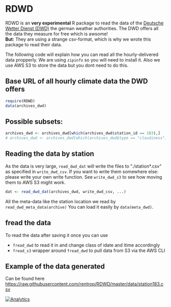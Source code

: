 # RDWD

RDWD is an __very experimental__ R package to read the data of the [Deutsche Wetter Dienst (DWD)](http://www.dwd.de/)
the german weather authorities.
The DWD offers all the data they measure for free which is awsome!  
__But:__ They are using a strange csv-format, which is why we wrote this package to read their data.

The following code will explain how you can read all the hourly-delivered data propperly.
We are using `zipinfo` so you will need to install it. Also we use AWS S3 to store the data but you dont need to do this.

## Base URL of all hourly climate data the DWD offers

```r
require(RDWD)
data(archives_dwd)
```

## Possible subsets:

```r
archives_dwd <- archives_dwd[which(archives_dwd$station_id == 183),]
# archives_dwd <- archives_dwd[which(archives_dwd$type == "cloudiness"),]
```

## Reading the data by station
As the data is very large, `read_dwd_dat` will write the files to "./station*.csv" as
specified in `write_dwd_csv`. If you want to write them somewhere else: 
please write your own write function. See `write_dwd_s3` to see how moving them to AWS S3 might work.

```r
dat <- read_dwd_dat(archives_dwd, write_dwd_csv, ...)
```

All the meta-data like the station location we read by `read_dwd_meta_data(archive)`
You can load it easily by `data(meta_dwd)`.

## fread the data
To read the data after saving it once you can use

* `fread_dwd` to read it in and change class of idate and itime accordingly
* `fread_s3` wrapper around `fread_dwd` to pull data from S3 via the AWS CLI

## Example of the data generated
Can be found here https://raw.githubusercontent.com/rentrop/RDWD/master/data/station183.csv

[![Analytics](https://ga-beacon.appspot.com/UA-56469723-1/rentrop/RDWD)](https://github.com/igrigorik/ga-beacon)

